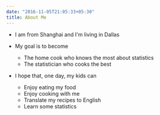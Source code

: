 ```yaml
---
date: "2016-11-05T21:05:33+05:30"
title: About Me
---
```


* I am from Shanghai and I'm living in Dallas

* My goal is to become

    - The home cook who knows the most about statistics
    - The statistician who cooks the best

* I hope that, one day, my kids can

    - Enjoy eating my food
    - Enjoy cooking with me
    - Translate my recipes to English
    - Learn some statistics

